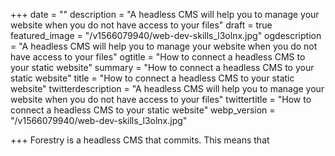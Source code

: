 +++
date = ""
description = "A headless CMS will help you to manage your website when you do not have access to your files"
draft = true
featured_image = "/v1566079940/web-dev-skills_l3olnx.jpg"
ogdescription = "A headless CMS will help you to manage your website when you do not have access to your files"
ogtitle = "How to connect a headless CMS to your static website"
summary = "How to connect a headless CMS to your static website"
title = "How to connect a headless CMS to your static website"
twitterdescription = "A headless CMS will help you to manage your website when you do not have access to your files"
twittertitle = "How to connect a headless CMS to your static website"
webp_version = "/v1566079940/web-dev-skills_l3olnx.jpg"

+++
Forestry is a headless CMS that commits. This means that 